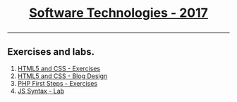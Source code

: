 # <a href="https://softuni.bg/trainings/1511/software-technologies-february-2017" rel="Software Technologies"><p align="center">Software Technologies - 2017<p>
</a>

---

## Exercises and labs.
1. <a href="https://github.com/stefkavasileva/SoftUni-Software-Engineering/tree/master/Software%20Technologies/HTML5%20and%20CSS%20-%20Exercises" >HTML5 and CSS - Exercises</a> 
2. <a href="https://github.com/stefkavasileva/stefkavasileva.github.io" >HTML5 and CSS - Blog Design</a> 
3. <a href="https://github.com/stefkavasileva/SoftUni-Software-Engineering/tree/master/Software%20Technologies/PHP%20FirstSteps-Exercises" >PHP First Steps - Exercises</a> 
4. <a href="https://github.com/stefkavasileva/SoftUni-Software-Engineering/tree/master/Software%20Technologies/JS%20-%20Syntax%20Lab" >JS Syntax - Lab</a> 




